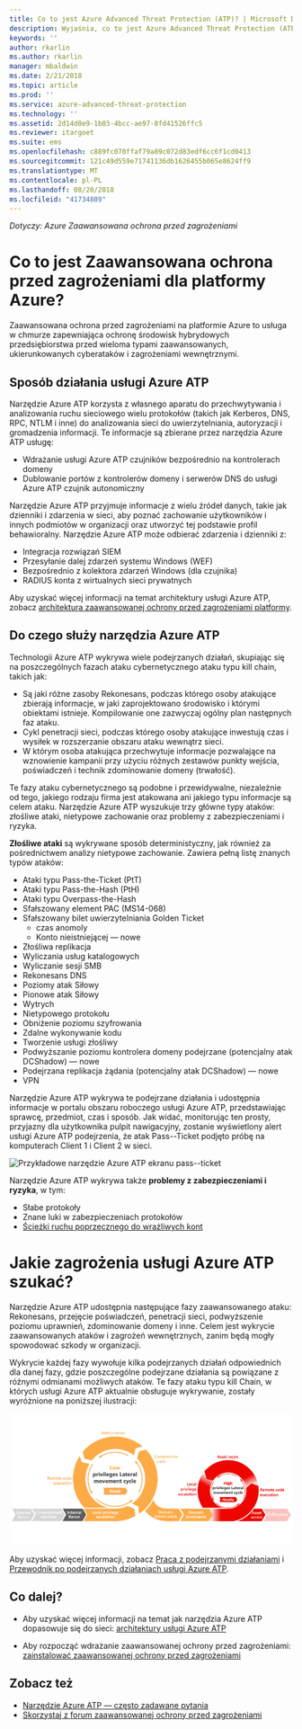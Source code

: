 ```yaml
---
title: Co to jest Azure Advanced Threat Protection (ATP)? | Microsoft Docs
description: Wyjaśnia, co to jest Azure Advanced Threat Protection (ATP) i jakiego rodzaju podejrzane działania może wykryć
keywords: ''
author: rkarlin
ms.author: rkarlin
manager: mbaldwin
ms.date: 2/21/2018
ms.topic: article
ms.prod: ''
ms.service: azure-advanced-threat-protection
ms.technology: ''
ms.assetid: 2d14d0e9-1b03-4bcc-ae97-8fd41526ffc5
ms.reviewer: itargoet
ms.suite: ems
ms.openlocfilehash: c889fc070ffaf79a89c072d83edf6cc6f1cd0413
ms.sourcegitcommit: 121c49d559e71741136db1626455b065e8624ff9
ms.translationtype: MT
ms.contentlocale: pl-PL
ms.lasthandoff: 08/20/2018
ms.locfileid: "41734809"
---
```

*Dotyczy: Azure Zaawansowana ochrona przed zagrożeniami*


# <a name="what-is-azure-advanced-threat-protection"></a>Co to jest Zaawansowana ochrona przed zagrożeniami dla platformy Azure?
Zaawansowana ochrona przed zagrożeniami na platformie Azure to usługa w chmurze zapewniająca ochronę środowisk hybrydowych przedsiębiorstwa przed wieloma typami zaawansowanych, ukierunkowanych cyberataków i zagrożeniami wewnętrznymi.

## <a name="how-azure-atp-works"></a>Sposób działania usługi Azure ATP

Narzędzie Azure ATP korzysta z własnego aparatu do przechwytywania i analizowania ruchu sieciowego wielu protokołów (takich jak Kerberos, DNS, RPC, NTLM i inne) do analizowania sieci do uwierzytelniania, autoryzacji i gromadzenia informacji. Te informacje są zbierane przez narzędzia Azure ATP usługę:

-   Wdrażanie usługi Azure ATP czujników bezpośrednio na kontrolerach domeny
-   Dublowanie portów z kontrolerów domeny i serwerów DNS do usługi Azure ATP czujnik autonomiczny

Narzędzie Azure ATP przyjmuje informacje z wielu źródeł danych, takie jak dzienniki i zdarzenia w sieci, aby poznać zachowanie użytkowników i innych podmiotów w organizacji oraz utworzyć tej podstawie profil behawioralny.
Narzędzie Azure ATP może odbierać zdarzenia i dzienniki z:

-   Integracja rozwiązań SIEM
-   Przesyłanie dalej zdarzeń systemu Windows (WEF)
-   Bezpośrednio z kolektora zdarzeń Windows (dla czujnika)
-   RADIUS konta z wirtualnych sieci prywatnych


Aby uzyskać więcej informacji na temat architektury usługi Azure ATP, zobacz [architektura zaawansowanej ochrony przed zagrożeniami platformy](atp-architecture.md).

## <a name="what-does-azure-atp-do"></a>Do czego służy narzędzia Azure ATP

Technologii Azure ATP wykrywa wiele podejrzanych działań, skupiając się na poszczególnych fazach ataku cybernetycznego ataku typu kill chain, takich jak:

-   Są jaki różne zasoby Rekonesans, podczas którego osoby atakujące zbierają informacje, w jaki zaprojektowano środowisko i którymi obiektami istnieje. Kompilowanie one zazwyczaj ogólny plan następnych faz ataku.
-   Cykl penetracji sieci, podczas którego osoby atakujące inwestują czas i wysiłek w rozszerzanie obszaru ataku wewnątrz sieci.
-   W którym osoba atakująca przechwytuje informacje pozwalające na wznowienie kampanii przy użyciu różnych zestawów punkty wejścia, poświadczeń i technik zdominowanie domeny (trwałość). 

Te fazy ataku cybernetycznego są podobne i przewidywalne, niezależnie od tego, jakiego rodzaju firma jest atakowana ani jakiego typu informacje są celem ataku.
Narzędzie Azure ATP wyszukuje trzy główne typy ataków: złośliwe ataki, nietypowe zachowanie oraz problemy z zabezpieczeniami i ryzyka.

**Złośliwe ataki** są wykrywane sposób deterministyczny, jak również za pośrednictwem analizy nietypowe zachowanie. Zawiera pełną listę znanych typów ataków:

-   Ataki typu Pass-the-Ticket (PtT)
-   Ataki typu Pass-the-Hash (PtH)
-   Ataki typu Overpass-the-Hash
-   Sfałszowany element PAC (MS14-068)
-   Sfałszowany bilet uwierzytelniania Golden Ticket
    -   czas anomoly
    -   Konto nieistniejącej — nowe
-   Złośliwa replikacja
-   Wyliczania usług katalogowych
-   Wyliczanie sesji SMB
-   Rekonesans DNS
-   Poziomy atak Siłowy 
-   Pionowe atak Siłowy
-   Wytrych
-   Nietypowego protokołu
-   Obniżenie poziomu szyfrowania
-   Zdalne wykonywanie kodu
-   Tworzenie usługi złośliwy
-   Podwyższanie poziomu kontrolera domeny podejrzane (potencjalny atak DCShadow) — nowe
-   Podejrzana replikacja żądania (potencjalny atak DCShadow) — nowe
-   VPN 


Narzędzie Azure ATP wykrywa te podejrzane działania i udostępnia informacje w portalu obszaru roboczego usługi Azure ATP, przedstawiając sprawcę, przedmiot, czas i sposób. Jak widać, monitorując ten prosty, przyjazny dla użytkownika pulpit nawigacyjny, zostanie wyświetlony alert usługi Azure ATP podejrzenia, że atak Pass--Ticket podjęto próbę na komputerach Client 1 i Client 2 w sieci.

 ![Przykładowe narzędzie Azure ATP ekranu pass--ticket](media/pass-the-ticket-sa.png)


Narzędzie Azure ATP wykrywa także **problemy z zabezpieczeniami i ryzyka**, w tym:

-   Słabe protokoły
-   Znane luki w zabezpieczeniach protokołów
-   [Ścieżki ruchu poprzecznego do wrażliwych kont](use-case-lateral-movement-path.md)

# <a name="what-threats-does-azure-atp-look-for"></a>Jakie zagrożenia usługi Azure ATP szukać?

Narzędzie Azure ATP udostępnia następujące fazy zaawansowanego ataku: Rekonesans, przejęcie poświadczeń, penetracji sieci, podwyższenie poziomu uprawnień, zdominowanie domeny i inne. Celem jest wykrycie zaawansowanych ataków i zagrożeń wewnętrznych, zanim będą mogły spowodować szkody w organizacji.

Wykrycie każdej fazy wywołuje kilka podejrzanych działań odpowiednich dla danej fazy, gdzie poszczególne podejrzane działania są powiązane z różnymi odmianami możliwych ataków.
Te fazy ataku typu kill Chain, w których usługi Azure ATP aktualnie obsługuje wykrywanie, zostały wyróżnione na poniższej ilustracji:

![Usługa Azure ATP skupić się na penetracji sieci w ataku typu kill chain](media/attack-kill-chain-small.jpg)


Aby uzyskać więcej informacji, zobacz [Praca z podejrzanymi działaniami](working-with-suspicious-activities.md) i [Przewodnik po podejrzanych działaniach usługi Azure ATP](suspicious-activity-guide.md).

## <a name="whats-next"></a>Co dalej?

-   Aby uzyskać więcej informacji na temat jak narzędzia Azure ATP dopasowuje się do sieci: [architektury usługi Azure ATP](atp-architecture.md)

-   Aby rozpocząć wdrażanie zaawansowanej ochrony przed zagrożeniami: [zainstalować zaawansowanej ochrony przed zagrożeniami](install-atp-step1.md)


## <a name="see-also"></a>Zobacz też
- [Narzędzie Azure ATP — często zadawane pytania](atp-technical-faq.md)
- [Skorzystaj z forum zaawansowanej ochrony przed zagrożeniami](https://aka.ms/azureatpcommunity)